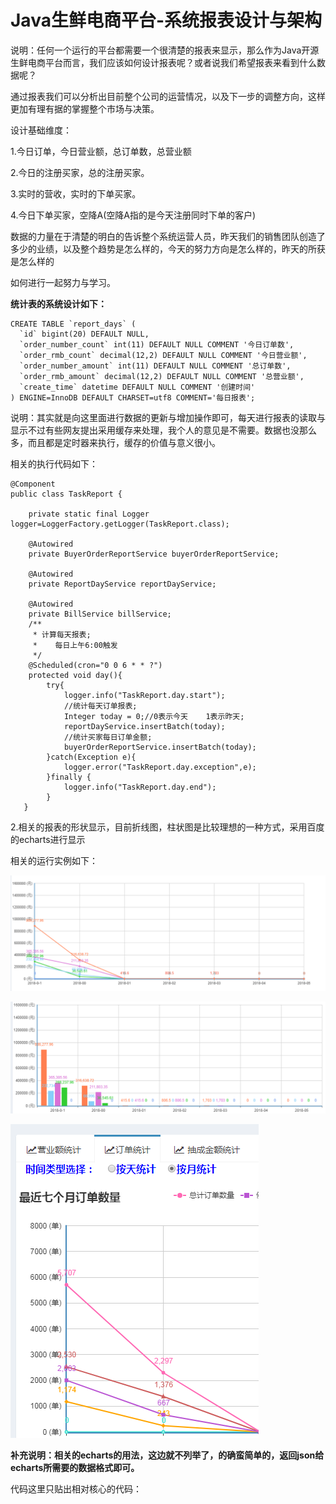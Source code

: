 # Java生鲜电商平台-系统报表设计与架构

说明：任何一个运行的平台都需要一个很清楚的报表来显示，那么作为Java开源生鲜电商平台而言，我们应该如何设计报表呢？或者说我们希望报表来看到什么数据呢？

通过报表我们可以分析出目前整个公司的运营情况，以及下一步的调整方向，这样更加有理有据的掌握整个市场与决策。

设计基础维度：

1.今日订单，今日营业额，总订单数，总营业额

2.今日的注册买家，总的注册买家。

3.实时的营收，实时的下单买家。

4.今日下单买家，空降A(空降A指的是今天注册同时下单的客户)

数据的力量在于清楚的明白的告诉整个系统运营人员，昨天我们的销售团队创造了多少的业绩，以及整个趋势是怎么样的，今天的努力方向是怎么样的，昨天的所获是怎么样的

如何进行一起努力与学习。

**统计表的系统设计如下：**

```
CREATE TABLE `report_days` (
  `id` bigint(20) DEFAULT NULL,
  `order_number_count` int(11) DEFAULT NULL COMMENT '今日订单数',
  `order_rmb_count` decimal(12,2) DEFAULT NULL COMMENT '今日营业额',
  `order_number_amount` int(11) DEFAULT NULL COMMENT '总订单数',
  `order_rmb_amount` decimal(12,2) DEFAULT NULL COMMENT '总营业额',
  `create_time` datetime DEFAULT NULL COMMENT '创建时间'
) ENGINE=InnoDB DEFAULT CHARSET=utf8 COMMENT='每日报表';
```

说明：其实就是向这里面进行数据的更新与增加操作即可，每天进行报表的读取与显示不过有些网友提出采用缓存来处理，我个人的意见是不需要。数据也没那么多，而且都是定时器来执行，缓存的价值与意义很小。

相关的执行代码如下：


```
@Component
public class TaskReport {

    private static final Logger logger=LoggerFactory.getLogger(TaskReport.class);
    
    @Autowired
    private BuyerOrderReportService buyerOrderReportService;
    
    @Autowired
    private ReportDayService reportDayService;
    
    @Autowired
    private BillService billService;
    /**
     * 计算每天报表;
     *    每日上午6:00触发
     */
    @Scheduled(cron="0 0 6 * * ?")
    protected void day(){
        try{
            logger.info("TaskReport.day.start");
            //统计每天订单报表;
            Integer today = 0;//0表示今天    1表示昨天;
            reportDayService.insertBatch(today);
            //统计买家每日订单金额;
            buyerOrderReportService.insertBatch(today);
        }catch(Exception e){
            logger.error("TaskReport.day.exception",e);
        }finally {
            logger.info("TaskReport.day.end");
        }
   }
```

2.相关的报表的形状显示，目前折线图，柱状图是比较理想的一种方式，采用百度的echarts进行显示

相关的运行实例如下：

![](/static/image/641237-20180530070707012-668006159.png)

![](/static/image/641237-20180530070735606-1363856519.png)

![](/static/image/641237-20180530070814534-101856237.png)

**补充说明：相关的echarts的用法，这边就不列举了，的确蛮简单的，返回json给echarts所需要的数据格式即可。**

代码这里只贴出相对核心的代码：


